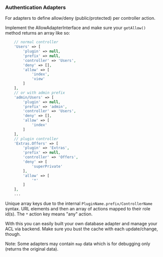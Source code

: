 ### Authentication Adapters
For adapters to define allow/deny (public/protected) per controller action.

Implement the AllowAdapterInterface and make sure your `getAllow()` method returns an array like so:
```php
    // normal controller
    'Users' => [
        'plugin' => null,
        'prefix' => null,
        'controller' => 'Users',
        'deny' => [],
        'allow' => [
            'index',
            'view'
        ]
    ],
    // or with admin prefix
    'admin/Users' => [
        'plugin' => null,
        'prefix' => 'admin',
        'controller' => 'Users',
        'deny' => [],
        'allow' => [
            'index'
        ]
    ],
    // plugin controller
    'Extras.Offers' => [
        'plugin' => 'Extras',
        'prefix' => null,
        'controller' => 'Offers',
        'deny' => [
            'superPrivate'
        ],
        'allow' => [
            '*'
        ]
    ],
    ...
```

Unique array keys due to the internal `PluginName.prefix/ControllerName` syntax.
URL elements and then an array of actions mapped to their role id(s).
The `*` action key means "any" action.

With this you can easily built your own database adapter and manage your ACL via backend.
Make sure you bust the cache with each update/change, though.

Note: Some adapters may contain `map` data which is for debugging only (returns the original data).
